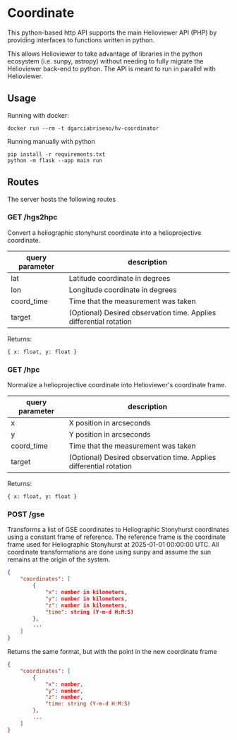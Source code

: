 # Coordinate
This python-based http API supports the main Helioviewer API
(PHP) by providing interfaces to functions written in python.

This allows Helioviewer to take advantage of libraries
in the python ecosystem (i.e. sunpy, astropy) without needing
to fully migrate the Helioviewer back-end to python. The
API is meant to run in parallel with Helioviewer.

## Usage
Running with docker:
```
docker run --rm -t dgarciabriseno/hv-coordinator
```

Running manually with python
```
pip install -r requirements.txt
python -m flask --app main run
```

## Routes

The server hosts the following routes

### GET /hgs2hpc

Convert a heliographic stonyhurst coordinate into a helioprojective coordinate.

| query parameter | description |
|-----------------|-------------|
| lat             | Latitude coordinate in degrees |
| lon             | Longitude coordinate in degrees |
| coord_time      | Time that the measurement was taken |
| target          | (Optional) Desired observation time. Applies differential rotation |

Returns:
```
{ x: float, y: float }
```

### GET /hpc

Normalize a helioprojective coordinate into Helioviewer's coordinate frame.

| query parameter | description |
|-----------------|-------------|
| x               | X position in arcseconds |
| y               | Y position in arcseconds |
| coord_time      | Time that the measurement was taken |
| target          | (Optional) Desired observation time. Applies differential rotation |

Returns:
```
{ x: float, y: float }
```

### POST /gse

Transforms a list of GSE coordinates to Heliographic Stonyhurst coordinates using
a constant frame of reference. The reference frame is the coordinate frame used
for Heliographic Stonyhurst at 2025-01-01 00:00:00 UTC. All coordinate
transformations are done using sunpy and assume the sun remains at the origin
of the system.

```json
{
    "coordinates": [
        {
            "x": number in kilometers,
            "y": number in kilometers,
            "z": number in kilometers,
            "time": string (Y-m-d H:M:S)
        },
        ...
    ]
}
```


Returns the same format, but with the point in the new coordinate frame
```json
{
    "coordinates": [
        {
            "x": number,
            "y": number,
            "z": number,
            "time: string (Y-m-d H:M:S)
        },
        ...
    ]
}
```
